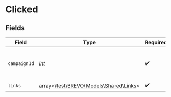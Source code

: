# Clicked


## Fields

| Field                                                                  | Type                                                                   | Required                                                               | Description                                                            | Example                                                                |
| ---------------------------------------------------------------------- | ---------------------------------------------------------------------- | ---------------------------------------------------------------------- | ---------------------------------------------------------------------- | ---------------------------------------------------------------------- |
| `campaignId`                                                           | *int*                                                                  | :heavy_check_mark:                                                     | ID of the campaign which generated the event                           | 3                                                                      |
| `links`                                                                | array<[\test\BREVO\Models\Shared\Links](../../models/shared/Links.md)> | :heavy_check_mark:                                                     | N/A                                                                    |                                                                        |